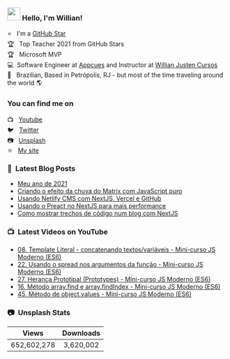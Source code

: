 ### <img src="https://media.giphy.com/media/hvRJCLFzcasrR4ia7z/giphy.gif" width="30px"> Hello, I'm Willian!

⭐ &nbsp; I'm a [GitHub Star](https://stars.github.com/profiles/willianjusten/) <br>
🏆 &nbsp; Top Teacher 2021 from GitHub Stars <br>
🏆 &nbsp; Microsoft MVP <br>
💻 &nbsp;Software Engineer at [Appcues](https://appcues.com) and Instructor at [Willian Justen Cursos](https://willianjusten.com.br/cursos) <br>
🏡 &nbsp; Brazilian, Based in Petrópolis, RJ - but most of the time traveling around the world 🌎

### You can find me on

📺 &nbsp; [Youtube](https://www.youtube.com/WillianJustenCursos/?sub_confirmation=1) <br>
🐦 &nbsp; [Twitter](https://twitter.com/Willian_justen) <br>
📷 &nbsp; [Unsplash](https://unsplash.com/@willianjusten) <br>
⚛️ &nbsp; [My site](https://willianjusten.com.br) <br>

### 📕 &nbsp;Latest Blog Posts

<!-- BLOG:START -->
- [Meu ano de 2021](https://willianjusten.com.br/meu-ano-de-2021)
- [Criando o efeito da chuva do Matrix com JavaScript puro](https://willianjusten.com.br/criando-o-efeito-da-chuva-do-matrix-com-javascript-puro)
- [Usando Netlify CMS com NextJS, Vercel e GitHub](https://willianjusten.com.br/usando-netlify-cms-com-nextjs-vercel-e-github)
- [Usando o Preact no NextJS para mais performance](https://willianjusten.com.br/usando-o-preact-no-nextjs-para-mais-performance)
- [Como mostrar trechos de código num blog com NextJS](https://willianjusten.com.br/como-mostrar-trechos-de-codigo-num-blog-com-nextjs)
<!-- BLOG:END -->

### 📺 &nbsp;Latest Videos on YouTube

<!-- YOUTUBE:START -->
- [08. Template Literal - concatenando textos/variáveis  - Mini-curso JS Moderno &lpar;ES6&rpar;](https://www.youtube.com/watch?v=teuIneHYTCs)
- [22. Usando o spread nos argumentos da função  - Mini-curso JS Moderno &lpar;ES6&rpar;](https://www.youtube.com/watch?v=RV-IWn805jU)
- [27. Herança Prototipal &lpar;Prototypes&rpar; - Mini-curso JS Moderno &lpar;ES6&rpar;](https://www.youtube.com/watch?v=cIAwSEPWmHI)
- [16. Método array.find e array.findIndex - Mini-curso JS Moderno &lpar;ES6&rpar;](https://www.youtube.com/watch?v=0YBtwRBpl-A)
- [45. Método de object.values - Mini-curso JS Moderno &lpar;ES6&rpar;](https://www.youtube.com/watch?v=QVt_U4WkjF0)
<!-- YOUTUBE:END -->

### 📷 &nbsp;Unsplash Stats

<!-- UNSPLASH-STATS:START -->
| **Views**         | **Downloads**        |
|:-----------------:|:--------------------:|
|652,602,278   | 3,620,002 |
<!-- UNSPLASH-STATS:END -->
